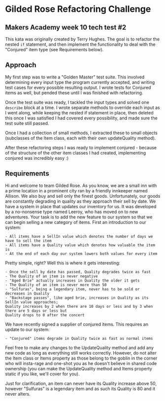 # Gilded Rose Refactoring Challenge

## Makers Academy week 10 tech test #2

This kata was originally created by Terry Hughes.  The goal is to refactor the nested `if` statement, and then implement the functionality to deal with the "Conjured" item type (see Requirements below).

## Approach

My first step was to write a "Golden Master" test suite.  This involved determining every input type the program currently accepted, and writing test cases for every possible resulting output.  I wrote tests for Conjured items as well, but pended these until I was finished with refactoring.

Once the test suite was ready, I tackled the input types and solved one `describe` block at a time.  I wrote separate methods to override each input as I went along, while keeping the nested if statement in place, then deleted this once I was satisfied I had covered every possibility, and made sure the test suite still passed.

Once I had a collection of small methods, I extracted these to small objects (subclasses of the Item class, each with their own updateQuality method).

After these refactoring steps I was ready to implement conjured - because of the structure of the other item classes I had created, implementing conjured was incredibly easy :)

## Requirements

Hi and welcome to team Gilded Rose. As you know, we are a small inn with a prime location in a
prominent city ran by a friendly innkeeper named Allison. We also buy and sell only the finest goods.
Unfortunately, our goods are constantly degrading in quality as they approach their sell by date. We
have a system in place that updates our inventory for us. It was developed by a no-nonsense type named
Leeroy, who has moved on to new adventures. Your task is to add the new feature to our system so that
we can begin selling a new category of items. First an introduction to our system:

	- All items have a SellIn value which denotes the number of days we have to sell the item
	- All items have a Quality value which denotes how valuable the item is
	- At the end of each day our system lowers both values for every item

Pretty simple, right? Well this is where it gets interesting:

	- Once the sell by date has passed, Quality degrades twice as fast
	- The Quality of an item is never negative
	- "Aged Brie" actually increases in Quality the older it gets
	- The Quality of an item is never more than 50
	- "Sulfuras", being a legendary item, never has to be sold or decreases in Quality
	- "Backstage passes", like aged brie, increases in Quality as its SellIn value approaches;
	Quality increases by 2 when there are 10 days or less and by 3 when there are 5 days or less but
	Quality drops to 0 after the concert

We have recently signed a supplier of conjured items. This requires an update to our system:

	- "Conjured" items degrade in Quality twice as fast as normal items

Feel free to make any changes to the UpdateQuality method and add any new code as long as everything
still works correctly. However, do not alter the Item class or Items property as those belong to the
goblin in the corner who will insta-rage and one-shot you as he doesn't believe in shared code
ownership (you can make the UpdateQuality method and Items property static if you like, we'll cover
for you).

Just for clarification, an item can never have its Quality increase above 50, however "Sulfuras" is a
legendary item and as such its Quality is 80 and it never alters.
